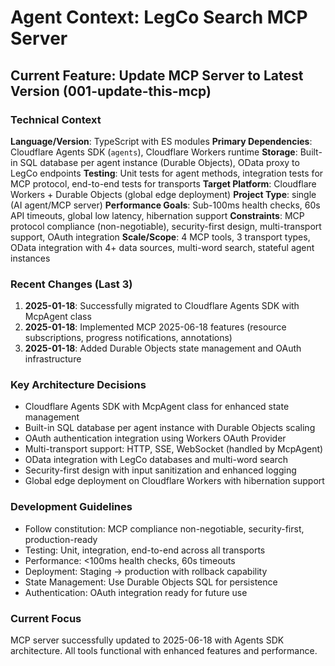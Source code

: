 # Agent Context: LegCo Search MCP Server

## Current Feature: Update MCP Server to Latest Version (001-update-this-mcp)

### Technical Context
**Language/Version**: TypeScript with ES modules
**Primary Dependencies**: Cloudflare Agents SDK (`agents`), Cloudflare Workers runtime
**Storage**: Built-in SQL database per agent instance (Durable Objects), OData proxy to LegCo endpoints
**Testing**: Unit tests for agent methods, integration tests for MCP protocol, end-to-end tests for transports
**Target Platform**: Cloudflare Workers + Durable Objects (global edge deployment)
**Project Type**: single (AI agent/MCP server)
**Performance Goals**: Sub-100ms health checks, 60s API timeouts, global low latency, hibernation support
**Constraints**: MCP protocol compliance (non-negotiable), security-first design, multi-transport support, OAuth integration
**Scale/Scope**: 4 MCP tools, 3 transport types, OData integration with 4+ data sources, multi-word search, stateful agent instances

### Recent Changes (Last 3)
1. **2025-01-18**: Successfully migrated to Cloudflare Agents SDK with McpAgent class
2. **2025-01-18**: Implemented MCP 2025-06-18 features (resource subscriptions, progress notifications, annotations)
3. **2025-01-18**: Added Durable Objects state management and OAuth infrastructure

### Key Architecture Decisions
- Cloudflare Agents SDK with McpAgent class for enhanced state management
- Built-in SQL database per agent instance with Durable Objects scaling
- OAuth authentication integration using Workers OAuth Provider
- Multi-transport support: HTTP, SSE, WebSocket (handled by McpAgent)
- OData integration with LegCo databases and multi-word search
- Security-first design with input sanitization and enhanced logging
- Global edge deployment on Cloudflare Workers with hibernation support

### Development Guidelines
- Follow constitution: MCP compliance non-negotiable, security-first, production-ready
- Testing: Unit, integration, end-to-end across all transports
- Performance: <100ms health checks, 60s timeouts
- Deployment: Staging → production with rollback capability
- State Management: Use Durable Objects SQL for persistence
- Authentication: OAuth integration ready for future use

### Current Focus
MCP server successfully updated to 2025-06-18 with Agents SDK architecture. All tools functional with enhanced features and performance.